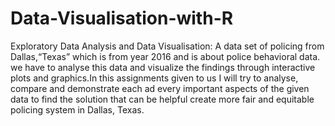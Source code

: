 # Data-Visualisation-with-R
Exploratory Data Analysis and Data Visualisation: A data set of policing from Dallas,“Texas” which is from year 2016 and is about police behavioral data.
we have to analyse this data and visualize the findings through interactive plots and graphics.In this assignments given to us I will try to analyse, 
compare and demonstrate each ad every important aspects of the given data to find the solution that can be helpful create more fair and equitable policing system in Dallas, Texas.
